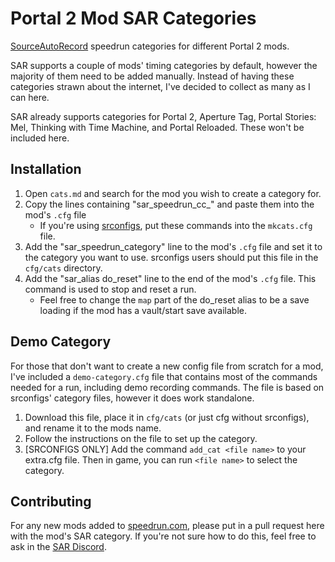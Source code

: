 # Portal 2 Mod SAR Categories
[SourceAutoRecord](https://sar.portal2.sr) speedrun categories for different Portal 2 mods.

SAR supports a couple of mods' timing categories by default, however the majority of them need to be added manually. Instead of having these categories strawn about the internet, I've decided to collect as many as I can here.

SAR already supports categories for Portal 2, Aperture Tag, Portal Stories: Mel, Thinking with Time Machine, and Portal Reloaded. These won't be included here.

## Installation
1. Open `cats.md` and search for the mod you wish to create a category for.
2. Copy the lines containing "sar_speedrun_cc_" and paste them into the mod's `.cfg` file
   - If you're using [srconfigs](https://github.com/p2sr/srconfigs), put these commands into the `mkcats.cfg` file.
3. Add the "sar_speedrun_category" line to the mod's `.cfg` file and set it to the category you want to use. srconfigs users should put this file in the `cfg/cats` directory.
4. Add the "sar_alias do_reset" line to the end of the mod's `.cfg` file. This command is used to stop and reset a run.
   - Feel free to change the `map` part of the do_reset alias to be a save loading if the mod has a vault/start save available.

## Demo Category
For those that don't want to create a new config file from scratch for a mod, I've included a `demo-category.cfg` file that contains most of the commands needed for a run, including demo recording commands. The file is based on srconfigs' category files, however it does work standalone.

1. Download this file, place it in `cfg/cats` (or just cfg without srconfigs), and rename it to the mods name.
2. Follow the instructions on the file to set up the category.
3. [SRCONFIGS ONLY] Add the command `add_cat <file name>` to your extra.cfg file. Then in game, you can run `<file name>` to select the category.

## Contributing
For any new mods added to [speedrun.com](https://github.com/p2sr/srconfigs), please put in a pull request here with the mod's SAR category. If you're not sure how to do this, feel free to ask in the [SAR Discord](https://discord.gg/p2sr).
